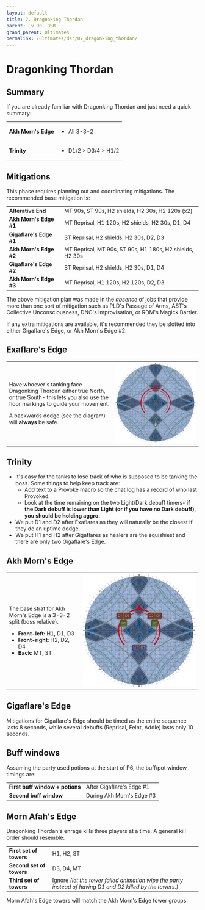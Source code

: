 ```yaml
---
layout: default
title: 7. Dragonking Thordan
parent: Lv 90. DSR
grand_parent: Ultimates
permalink: /ultimates/dsr/07_dragonking_thordan/
---
```


# Dragonking Thordan

## Summary

If you are already familiar with Dragonking Thordan and just need a quick summary:

<table>
  <tr>
    <td><b>Akh Morn's Edge</b></td>
    <td><ul><li>All 3-3-2</li></ul></td>
  </tr>
  <tr>
    <td><b>Trinity</b></td>
    <td><ul><li>D1/2 > D3/4 > H1/2</li></ul></td>
  </tr>
</table>

## Mitigations

This phase requires planning out and coordinating mitigations. The recommended base mitigation is:

<table>
  <tr>
    <td><b>Alterative End</b></td>
    <td>MT 90s, ST 90s, H2 shields, H2 30s, H2 120s (x2)</td>
  </tr>
  <tr>
    <td><b>Akh Morn's Edge #1</b></td>
    <td>MT Reprisal, H1 120s, H2 shields, H2 30s, D1, D4</td>
  </tr>
  <tr>
    <td><b>Gigaflare's Edge #1</b></td>
    <td>ST Reprisal, H2 shields, H2 30s, D2, D3</td>
  </tr>
  <tr>
    <td><b>Akh Morn's Edge #2</b></td>
    <td>MT Reprisal, MT 90s, ST 90s, H1 180s, H2 shields, H2 30s</td>
  </tr>
  <tr>
    <td><b>Gigaflare's Edge #2</b></td>
    <td>ST Reprisal, H2 shields, H2 30s, D1, D4</td>
  </tr>
  <tr>
    <td><b>Akh Morn's Edge #3</b></td>
    <td>MT Reprisal, H1 120s, H2 120s, D2, D3</td>
  </tr>
</table>

The above mitigation plan was made in the *absence* of jobs that provide more than one sort of mitigation such as PLD's Passage of Arms, AST's Collective Unconsciousness, DNC's Improvisation, or RDM's Magick Barrier.

If any extra mitigations are available, it's recommended they be slotted into either Gigaflare's Edge, or Akh Morn's Edge #2.

## Exaflare's Edge

<table>
  <tr>
    <td><p>Have whoever's tanking face Dragonking Thordan either true North, or true South- this lets you also use the floor markings to guide your movement.</p><p>A backwards dodge (see the diagram) will <b>always</b> be safe.</p></td>
    <td><img src="../images/dragonking_thordan/dragonking_thordan_01.jpg"></td>
  </tr>
</table>

## Trinity

- It's easy for the tanks to lose track of who is supposed to be tanking the boss. Some things to help keep track are:
    - Add text to a Provoke macro so the chat log has a record of who last Provoked.
    - Look at the time remaining on the two Light/Dark debuff timers- **if the Dark debuff is lower than Light (or if you have no Dark debuff), you should be holding aggro.**
- We put D1 and D2 after Exaflares as they will naturally be the closest if they do an uptime dodge.
- We put H1 and H2 after Gigaflares as healers are the squishiest and there are only two Gigaflare's Edge.

## Akh Morn's Edge

<table>
  <tr>
    <td><p>The base strat for Akh Morn's Edge is a 3-3-2 split (boss relative).</p><ul><li><b>Front-left:</b> H1, D1, D3</li><li><b>Front-right:</b> H2, D2, D4</li><li><b>Back:</b> MT, ST</li></ul></td>
    <td><img src="../images/dragonking_thordan/dragonking_thordan_02.jpg"></td>
  </tr>
</table>

## Gigaflare's Edge

Mitigations for Gigaflare's Edge should be timed as the entire sequence lasts 8 seconds, while several debuffs (Reprisal, Feint, Addle) lasts only 10 seconds.

## Buff windows

Assuming the party used potions at the start of P6, the buff/pot window timings are:

<table>
  <tr>
    <td><b>First buff window + potions</b></td>
    <td>After Gigaflare's Edge #1</td>
  </tr>
  <tr>
    <td><b>Second buff window</b></td>
    <td>During Akh Morn's Edge #3</td>
  </tr>
</table>

## Morn Afah's Edge

Dragonking Thordan's enrage kills three players at a time. A general kill order should resemble:

<table>
  <tr>
    <td><b>First set of towers</b></td>
    <td>H1, H2, ST</td>
  </tr>
  <tr>
    <td><b>Second set of towers</b></td>
    <td>D3, D4, MT</td>
  </tr>
  <tr>
    <td><b>Third set of towers</b></td>
    <td>Ignore <em>(let the tower failed animation wipe the party instead of having D1 and D2 killed by the towers.)</em></td>
  </tr>
</table>

Morn Afah's Edge towers will match the Akh Morn's Edge tower groups.